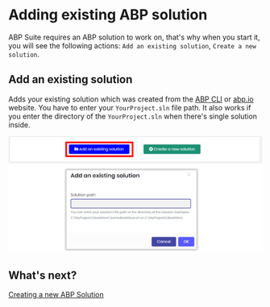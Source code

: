 # Adding existing ABP solution

ABP Suite requires an ABP solution to work on, that's why when you start it, you will see the following actions: `Add an existing solution`, `Create a new solution`.



## Add an existing solution

Adds your existing solution which was created from the [ABP CLI](https://docs.abp.io/en/abp/latest/CLI) or [abp.io](https://abp.io/get-started) website. You have to enter your `YourProject.sln` file path. It also works if you enter the directory of the `YourProject.sln` when there's single solution inside.

![Add an existing solution](../images/suite-add-existing-solution.png)



## What's next?

[Creating a new ABP Solution](create-solution.md)